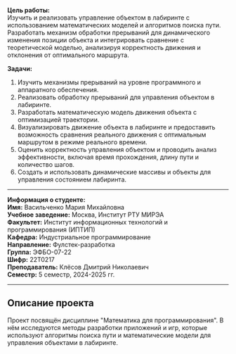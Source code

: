 **Цель работы:**  
Изучить и реализовать управление объектом в лабиринте с использованием математических моделей и алгоритмов поиска пути. Разработать механизм обработки прерываний для динамического изменения позиции объекта и интегрировать сравнение с теоретической моделью, анализируя корректность движения и отклонения от оптимального маршрута.

**Задачи:**  
1. Изучить механизмы прерываний на уровне программного и аппаратного обеспечения.
2. Реализовать обработку прерываний для управления объектом в лабиринте.
3. Разработать математическую модель движения объекта с оптимизацией траектории.
4. Визуализировать движение объекта в лабиринте и предоставить возможность сравнения реального движения с оптимальным маршрутом в режиме реального времени.
5. Оценить корректность управления объектом и проводить анализ эффективности, включая время прохождения, длину пути и количество шагов.
6. Создать и использовать динамические массивы и объекты для управления состоянием лабиринта.

---

**Информация о студенте:**  
**Имя:** Васильченко Мария Михайловна  
**Учебное заведение:** Москва, Институт РТУ МИРЭА  
**Факультет:** Институт информационных технологий и программирования (ИПТИП)  
**Кафедра:** Индустриальное программирование  
**Направление:** Фулстек-разработка  
**Группа:** ЭФБО-07-22  
**Шифр:** 22Т0217  
**Преподаватель:** Клёсов Дмитрий Николаевич  
**Семестр:** 5 семестр, 2024-2025 гг.

---

## Описание проекта

Проект посвящён дисциплине "Математика для программирования". В нём исследуются методы разработки приложений и игр, которые используют алгоритмы поиска пути и математические модели для управления объектами в лабиринте.

